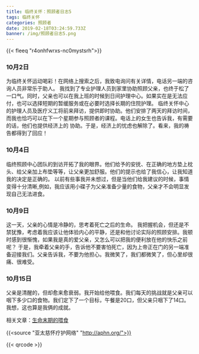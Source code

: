 ```yaml
---
title: 临终关怀：照顾者日志5
tags: 临终关怀
categories: 照顾者
date: 2019-02-18T03:24:59.733Z
banner: /img/照顾者日志5.png
---
```

{{< fleeq "r4onhfwrxs-nc0mystsrh">}}

### 10月2日
为临终关怀运动喝彩！在网络上搜索之后，我致电询问有关详情，电话另一端的咨询人员非常乐于助人。
我找到了专业护理人员到家里协助照顾父亲，也终于松了一口气。同时，父亲也可以在我上班的时候到日间护理中心。如果实在是无法应付，也可以选择短期的暂缓服务或在必要时选择长期的住院护理。
临终关怀中心的护理人员及医疗义工将前来拜访，提供即时协助。他们安排了两天的拜访时间，而我也恰巧可以在下一个星期参与照顾者的课程。电话上的女生也告诉我，有需要的话，他们也提供经济上的 协助。于是，经济上的忧虑也解除了。看来，我的祷告都得到了回应！

### 10月4日
临终照顾中心团队的到访开拓了我的眼界。他们给予的安抚、在正确的地方垫上枕头、给父亲加上布垫等等，让父亲更加舒服。他们的提示也给了我信心，让我知道我的决定是正确的。
以前有些事我并未想过，但是当他们给我建议的时候，事情变得十分清晰,例如，我应该用小碟子为父亲准备少量的食物，父亲才不会明显发现自己无法进食。

### 10月9日
这一天，父亲的心情是冷静的，思考着死亡之后的生命。
我把握机会，但还是不禁犹豫，考虑着我应该让他体验内心的平静，还是和他讨论实际的照顾安排。我顿时感到很惭愧，如果我是真的爱父亲，又怎么可以把我的便利放在他的快乐之前呢？
于是，我牵着父亲的手，告诉他不要害怕死亡，因为上帝正在门的另一端准备迎接我们。父亲告诉我，不要为他担心。我微笑了，我们都微笑了，但心里却很痛、很难受。

### 10月15日
父亲是清醒的，但却愈来愈衰弱。我开始给他喂食。我们每天的挑战就是父亲可以咽下多少口的食物。我们定下了一个目标，午餐是20口，但父亲只咽下了14口。我想，这也算是我俩的成就。 


相关文章：[生命末期的喂食](https://www.nxaiyinling.com/blog/生命末期的喂食)

{{<source "亚太慈怀疗护网络" "http://aphn.org/">}} 

{{< qrcode >}} 
